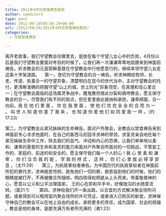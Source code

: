 ```yaml
---
title: 2011年4月份禁食祷告题目
author: sweditor3
type: post
date: 2012-09-10T08:56:29+00:00
url: /2012/09/10/2011年4月份禁食祷告题目/
categories:
  - 守望禁食祷告

---
```

离开老故事，我们守望教会往哪里去，是放在每个守望儿女心中的负担，4月份以后是我们守望教会要面对考验的时候了。让我们再一次谦谦卑卑地屈膝来到神面前祷告，祈求教会的元首耶稣基督在守望教会中行他愿意行的，继续率领守望儿女走这条十字架道路。    第一，恳切为守望教会的合一祷告。祈求神赐给牧师、长老、传道、执事合一的守望异象，清楚明白在现今的世代当中，主对守望教会的托付，更清晰准确的把握守望“山上的城，世上的光”异象领受，在真理和信心里合一；在守望教会面临的这场属灵争战中，魔鬼撒但借此分裂和搞垮教会，愿主保守教会的合一，尽管我们有不同的观点，但在爱里彼此接纳和承担，谦卑顺服，合一向前。我 在 他 们 里 面 ， 你 在 我 里 面 ， 使 他 们 完 完 全 全 的 合 而 为 一 。 叫 世 人 知 道 你 差 了 我 来 ， 也 知 道 你 爱 他 们 如 同 爱 我 一 样 。（约17:23）
  
第二，为守望教会众弟兄姊妹的生命祷告。面对户外聚会，全教会以禁食祷告来到神面前专心寻求他面时，在自己的客西马尼园寻求神的带领，求圣灵亲自地在每个弟兄姊妹生命中工作，除去我们的血气、冲动和内心的恐惧，让我们单单地以柔和、谦卑的基督的生命和圣灵的能力来面对户外聚会所面对的一切挑战，不管是工作的、家庭的、前途的和安全的，愿主保守我们每一个人的心！我 心 里 柔 和 谦 卑 ， 你 们 当 负 我 的 轭 ， 学 我 的 样 式 ， 这 样 ， 你 们 心 里 就 必 得 享 安 息 。（太11:29）     第三，为执政掌权者祷告。为中国历代的执政掌权者在神面前所犯的罪代求，求神施恩怜悯，赦免他们一切的罪，救恩临到他们的时候，他们的眼睛就被打开，不再被撒旦所捆绑，明白晓得权柄是从上头而来，带着敬畏神的心，愿意以公义和公平治理国家。 王的心在耶和华手中，好像陇沟的水随意流转。（箴21:1）      第四，求神给我们开一条出路，以合宜的方式解决聚会场所问题，或者得到可以租用室内聚会场所的许可凭证，或者进入已购买的新堂。求神保守神自己的教会可以在地上自由的成长，承担更多的责任，成为国家、社会的祝福 。教会是他的身体，是那充满万有者所充满的（弗1:23）